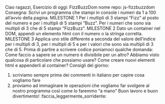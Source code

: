 Ciao ragazzi,
Esercizio di oggi: FizzBuzzDom
nome repo: js-fizzbuzzdom
Consegna:
Scrivi un programma che stampi in console i numeri da 1 a 100 all’avvio della pagina.
MILESTONE 1
Per i multipli di 3 stampi “Fizz” al posto del numero e per i multipli di 5 stampi “Buzz”.
Per i numeri che sono sia multipli di 3 che di 5 stampi “FizzBuzz”.
MILESTONE 2
Dato un container nel DOM, appendi un elemento html con il numero o la stringa corretta.
MILESTONE 3
Applica uno stile differente a seconda del valore dell’indice per i multipli di 3, per i multipli di 5 e per i valori che sono sia multipli di 3 che di 5.
Prima di partire a scrivere codice poniamoci qualche domanda:
Come faccio a sapere se un numero è divisibile per un altro? Abbiamo visto qualcosa di particolare che possiamo usare? Come creare nuovi elementi html e appenderli al container?
Consigli del giorno:
1. scriviamo sempre prima dei commenti in italiano per capire cosa vogliamo fare
2. proviamo ad immaginare le operazioni che vogliamo far svolgere al nostro programma così come lo faremmo “a mano”
Buon lavoro e buon divertimento! :faccia_leggermente_sorridente: